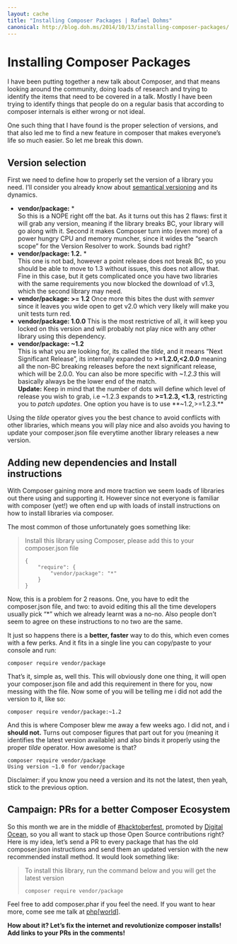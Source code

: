 ```yaml
---
layout: cache
title: "Installing Composer Packages | Rafael Dohms"
canonical: http://blog.doh.ms/2014/10/13/installing-composer-packages/
---
```


# Installing Composer Packages

I have been putting together a new talk about Composer, and that means looking around the community, doing loads of research and trying to identify the items that need to be covered in a talk. Mostly I have been trying to identify things that people do on a regular basis that according to composer internals is either wrong or not ideal.

One such thing that I have found is the proper selection of versions, and that also led me to find a new feature in composer that makes everyone’s life so much easier. So let me break this down.

## Version selection

First we need to define how to properly set the version of a library you need. I’ll consider you already know about [semantical versioning](http://semver.org/) and its dynamics.

- **vendor/package:** *  
    So this is a NOPE right off the bat. As it turns out this has 2 flaws: first it will grab any version, meaning if the library breaks BC, your library will go along with it. Second it makes Composer turn into (even more) of a power hungry CPU and memory muncher, since it wides the “search scope” for the Version Resolver to work. Sounds bad right?
- **vendor/package: 1.2.** *  
    This one is not bad, however a point release does not break BC, so you should be able to move to 1.3 without issues, this does not allow that. Fine in this case, but it gets complicated once you have two libraries with the same requirements you now blocked the download of v1.3, which the second library may need.
- **vendor/package: >= 1.2**
Once more this bites the dust with *semver* since it leaves you wide open to get v2.0 which very likely will make you unit tests turn red.
- **vendor/package: 1.0.0**
    This is the most restrictive of all, it will keep you locked on this version and will probably not play nice with any other library using this dependency.
- **vendor/package: ~1.2**  
    This is what you are looking for, its called the *tilde*, and it means “Next Significant Release”, its internally expanded to **>=1.2.0,<2.0.0** meaning all the non-BC breaking releases before the next significant release, which will be 2.0.0. You can also be more specific with *~1.2.3* this will basically always be the lower end of the match.  
    **Update:**  Keep in mind that the number of dots will define which level of release you wish to grab, i.e ~1.2.3 expands to **>=1.2.3, <1.3**, restricting you to *patch updates*. One option you have is to use **~1.2,>=1.2.3.**

Using the *tilde* operator gives you the best chance to avoid conflicts with other libraries, which means you will play nice and also avoids you having to update your composer.json file everytime another library releases a new version.

## Adding new dependencies and Install instructions

With Composer gaining more and more traction we seem loads of libraries out there using and supporting it. However since not everyone is familiar with composer (yet!) we often end up with loads of install instructions on how to install libraries via composer.

The most common of those unfortunately goes something like:

> Install this library using Composer, please add this to your composer.json file
>
>     {
>         "require": {
>             "vendor/package": "*"
>         }
>     }

Now, this is a problem for 2 reasons. One, you have to edit the composer.json file, and two: to avoid editing this all the time developers usually pick “*” which we already learnt was a no-no. Also people don’t seem to agree on these instructions to no two are the same.

It just so happens there is a **better, faster** way to do this, which even comes with a few perks. And it fits in a single line you can copy/paste to your console and run:

```
composer require vendor/package
```

That’s it, simple as, well this. This will obviously done one thing, it will open your composer.json file and add this requirement in there for you, now messing with the file. Now some of you will be telling me i did not add the version to it, like so:

```
composer require vendor/package:~1.2
```

And this is where Composer blew me away a few weeks ago. I did not, and i **should not.** Turns out composer figures that part out for you (meaning it identifies the latest version available) and also binds it properly using the proper *tilde* operator. How awesome is that?

 
```
composer require vendor/package
Using version ~1.0 for vendor/package
```


Disclaimer: if you know you need a version and its not the latest, then yeah, stick to the previous option.

## Campaign: PRs for a better Composer Ecosystem

So this month we are in the middle of [\#hacktoberfest](https://www.digitalocean.com/company/blog/hacktoberfest/), promoted by [Digital Ocean](https://www.digitalocean.com/?refcode=ee841b4fb29a), so you all want to stack up those Open Source contributions right? Here is my idea, let’s send a PR to every package that has the old composer.json instructions and send them an updated version with the new recommended install method. It would look something like:

> To install this library, run the command below and you will get the latest version
> 
>     composer require vendor/package

Feel free to add composer.phar if you feel the need. If you want to hear more, come see me talk at [php[world]](http://world.phparch.com/).

**How about it? Let’s fix the internet and revolutionize composer installs! Add links to your PRs in the comments!**
